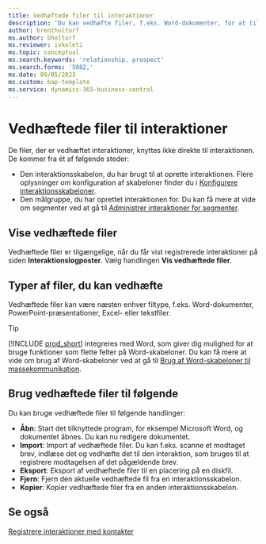 ```yaml
---
title: Vedhæftede filer til interaktioner
description: 'Du kan vedhæfte filer, f.eks. Word-dokumenter, for at tilføje oplysninger om en interaktion.'
author: brentholtorf
ms.author: bholtorf
ms.reviewer: ivkoleti
ms.topic: conceptual
ms.search.keywords: 'relationship, prospect'
ms.search.forms: '5082,'
ms.date: 09/05/2023
ms.custom: bap-template
ms.service: dynamics-365-business-central
---
```

# <a name="attachments-for-interactions"></a>Vedhæftede filer til interaktioner

De filer, der er vedhæftet interaktioner, knyttes ikke direkte til interaktionen. De kommer fra ét af følgende steder:

* Den interaktionsskabelon, du har brugt til at oprette interaktionen. Flere oplysninger om konfiguration af skabeloner finder du i [Konfigurere interaktionsskabeloner](marketing-interactions.md#set-up-interaction-templates).
* Den målgruppe, du har oprettet interaktionen for. Du kan få mere at vide om segmenter ved at gå til [Administrer interaktioner for segmenter](marketing-interaction-segments.md).

## <a name="view-attachments"></a>Vise vedhæftede filer

Vedhæftede filer er tilgængelige, når du får vist registrerede interaktioner på siden **Interaktionslogposter**. Vælg handlingen **Vis vedhæftede filer**.

## <a name="types-of-files-you-can-attach"></a>Typer af filer, du kan vedhæfte

Vedhæftede filer kan være næsten enhver filtype, f.eks. Word-dokumenter, PowerPoint-præsentationer, Excel- eller tekstfiler.

> [!TIP]
> [!INCLUDE [prod_short](includes/prod_short.md)] integreres med Word, som giver dig mulighed for at bruge funktioner som flette felter på Word-skabeloner. Du kan få mere at vide om brug af Word-skabeloner ved at gå til [Brug af Word-skabeloner til massekommunikation](ui-mail-merge.md).

## <a name="what-you-can-do-with-attachments"></a>Brug vedhæftede filer til følgende

Du kan bruge vedhæftede filer til følgende handlinger:

* **Åbn**: Start det tilknyttede program, for eksempel Microsoft Word, og dokumentet åbnes. Du kan nu redigere dokumentet.
* **Import**: Import af vedhæftede filer. Du kan f.eks. scanne et modtaget brev, indlæse det og vedhæfte det til den interaktion, som bruges til at registrere modtagelsen af det pågældende brev.
* **Eksport**: Eksport af vedhæftede filer til en placering på en diskfil.
* **Fjern**: Fjern den aktuelle vedhæftede fil fra en interaktionsskabelon.
* **Kopier**: Kopier vedhæftede filer fra en anden interaktionsskabelon.

## <a name="see-also"></a>Se også

[Registrere interaktioner med kontakter](marketing-interactions.md)  
